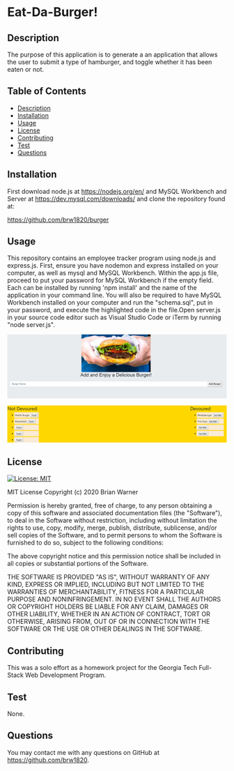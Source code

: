 # Eat-Da-Burger!

  ## Description
  The purpose of this application is to generate a an application that allows the user to submit a type of hamburger, and toggle whether it has been eaten or not.

  ## Table of Contents
  * [Description](#description)
  * [Installation](#installation)
  * [Usage](#usage)
  * [License](#license)
  * [Contributing](#contributing)
  * [Test](#test)
  * [Questions](#questions)
  
  ## Installation
  First download node.js at https://nodejs.org/en/ and MySQL Workbench and Server at https://dev.mysql.com/downloads/ and clone the repository found at:

https://github.com/brw1820/burger


  ## Usage
This repository contains an employee tracker program using node.js and express.js.  First, ensure you have nodemon and express installed on your computer, as well as mysql and MySQL Workbench.  Within the app.js file, proceed to put your password for MySQL Workbench if the empty field.  Each can be installed by running 'npm install' and the name of the application in your command line.  You will also be required to have MySQL Workbench installed on your computer and run the "schema.sql", put in your password, and execute the highlighted code in the file.Open server.js in your source code editor such as Visual Studio Code or iTerm by running "node server.js".
  
 ![example](./public/assets/burger1.PNG)

  ## License
  [![License: MIT](https://img.shields.io/badge/License-MIT-yellow.svg)](https://opensource.org/licenses/MIT)
  
  MIT License
Copyright (c) 2020 Brian Warner

Permission is hereby granted, free of charge, to any person obtaining a copy of this software and associated documentation files (the "Software"), to deal in the Software without restriction, including without limitation the rights to use, copy, modify, merge, publish, distribute, sublicense, and/or sell copies of the Software, and to permit persons to whom the Software is furnished to do so, subject to the following conditions:

The above copyright notice and this permission notice shall be included in all copies or substantial portions of the Software.

THE SOFTWARE IS PROVIDED "AS IS", WITHOUT WARRANTY OF ANY KIND, EXPRESS OR IMPLIED, INCLUDING BUT NOT LIMITED TO THE WARRANTIES OF MERCHANTABILITY, FITNESS FOR A PARTICULAR PURPOSE AND NONINFRINGEMENT. IN NO EVENT SHALL THE AUTHORS OR COPYRIGHT HOLDERS BE LIABLE FOR ANY CLAIM, DAMAGES OR OTHER LIABILITY, WHETHER IN AN ACTION OF CONTRACT, TORT OR OTHERWISE, ARISING FROM, OUT OF OR IN CONNECTION WITH THE SOFTWARE OR THE USE OR OTHER DEALINGS IN THE SOFTWARE.
  ## Contributing
This was a solo effort as a homework project for the Georgia Tech Full-Stack Web Development Program.
  ## Test
  None.
  ## Questions
 You may contact me with any questions on GitHub at https://github.com/brw1820.

